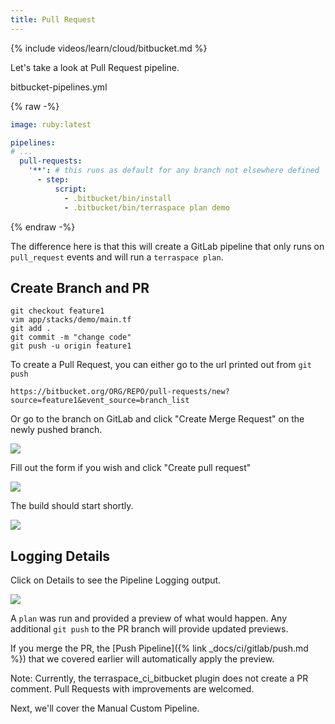 ```yaml
---
title: Pull Request
---
```


{% include videos/learn/cloud/bitbucket.md %}

Let's take a look at Pull Request pipeline.

bitbucket-pipelines.yml

{% raw -%}
```yaml
image: ruby:latest

pipelines:
# ...
  pull-requests:
    '**': # this runs as default for any branch not elsewhere defined
      - step:
          script:
            - .bitbucket/bin/install
            - .bitbucket/bin/terraspace plan demo
```
{% endraw -%}

The difference here is that this will create a GitLab pipeline that only runs on `pull_request` events and will run a `terraspace plan`.

## Create Branch and PR

    git checkout feature1
    vim app/stacks/demo/main.tf
    git add .
    git commit -m "change code"
    git push -u origin feature1

To create a Pull Request, you can either go to the url printed out from `git push`

    https://bitbucket.org/ORG/REPO/pull-requests/new?source=feature1&event_source=branch_list

Or go to the branch on GitLab and click "Create Merge Request" on the newly pushed branch.

![](https://img.boltops.com/images/terraspace/cloud/ci/bitbucket/pull-request/pull-request-create-link.png)

Fill out the form if you wish and click "Create pull request"

![](https://img.boltops.com/images/terraspace/cloud/ci/bitbucket/pull-request/pull-request-create-form.png)

The build should start shortly.

![](https://img.boltops.com/images/terraspace/cloud/ci/bitbucket/pull-request/pull-request-in-progress.png)

## Logging Details

Click on Details to see the Pipeline Logging output.

![](https://img.boltops.com/images/terraspace/cloud/ci/bitbucket/pull-request/pull-request-completed.png)

A `plan` was run and provided a preview of what would happen. Any additional `git push` to the PR branch will provide updated previews.

If you merge the PR, the [Push Pipeline]({% link _docs/ci/gitlab/push.md %}) that we covered earlier will automatically apply the preview.

Note: Currently, the terraspace_ci_bitbucket plugin does not create a PR comment. Pull Requests with improvements are welcomed.

Next, we'll cover the Manual Custom Pipeline.
